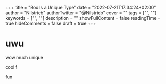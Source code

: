 +++
title = "Box Is a Unique Type"
date = "2022-07-21T17:34:24+02:00"
author = "Nilstrieb"
authorTwitter = "@Nilstrieb"
cover = ""
tags = ["", ""]
keywords = ["", ""]
description = ""
showFullContent = false
readingTime = true
hideComments = false
draft = true
+++

# uwu

wow much unique

cool
f

fun